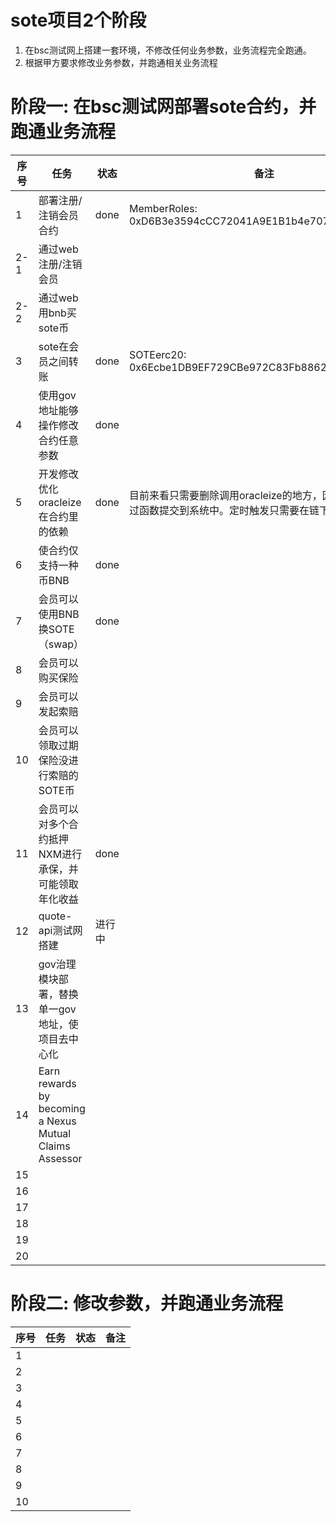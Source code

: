 # sote项目2个阶段
1. 在bsc测试网上搭建一套环境，不修改任何业务参数，业务流程完全跑通。
2. 根据甲方要求修改业务参数，并跑通相关业务流程


# 阶段一: 在bsc测试网部署sote合约，并跑通业务流程
|	序号 |	任务	                      |	状态	                                  |	备注	|
|	 ---|	 --------------------------	|	 -------------------------------------	|	 ---	|
|	1   |	部署注册/注销会员合约          |	done                                	|	MemberRoles: 0xD6B3e3594cCC72041A9E1B1b4e7072e73298Ba77|
|	2-1	  |	通过web注册/注销会员         |		                                     |	          |
|	2-2	  |	通过web用bnb买sote币         |		                                     |	          |
|	3	  |	sote在会员之间转账 	          |		done                                 |SOTEerc20: 0x6Ecbe1DB9EF729CBe972C83Fb886247691Fb6beb		|
|	4	  |	使用gov地址能够操作修改合约任意参数	|	done	|		|gov:0x5409ED021D9299bf6814279A6A1411A7e866A631
|	5	|	开发修改优化oracleize在合约里的依赖	|	done	|	目前来看只需要删除调用oracleize的地方，因为数据可以通过函数提交到系统中。定时触发只需要在链下程序中做。	| 
|	6	|	使合约仅支持一种币BNB	|	done	|		|
|	7	|	会员可以使用BNB换SOTE（swap）	|	done	|		|
|	8	|	会员可以购买保险	|		|		|
|	9	|	会员可以发起索赔	|		|		|
|	10	|	会员可以领取过期保险没进行索赔的SOTE币	|		|		|
|	11	|	会员可以对多个合约抵押NXM进行承保，并可能领取年化收益	|	done	|		|
|	12	|	quote-api测试网搭建	|	进行中	|		|
|	13	|	gov治理模块部署，替换单一gov地址，使项目去中心化	|		|		|
|	14	|Earn rewards by becoming a Nexus Mutual Claims Assessor		|		|		|
|	15	|		|		|		|
|	16	|		|		|		|
|	17	|		|		|		|
|	18	|		|		|		|
|	19	|		|		|		|
|	20	|		|		|		|

# 阶段二: 修改参数，并跑通业务流程
|	序号 |	任务	                      |	状态	                                  |	备注	|
|	 ---|	 --------------------------	|	 -------------------------------------	|	 ---	|
|	1	  |		|		|		|
|	2	|		|		|		|
|	3	|		|		|		|
|	4	  |		|		|		|
|	5	|		|		|		|
|	6	|		|		|		|
|	7	|		|		|		|
|	8	|		|		|		|
|	9	|		|		|		|
|	10	|		|		|		|



